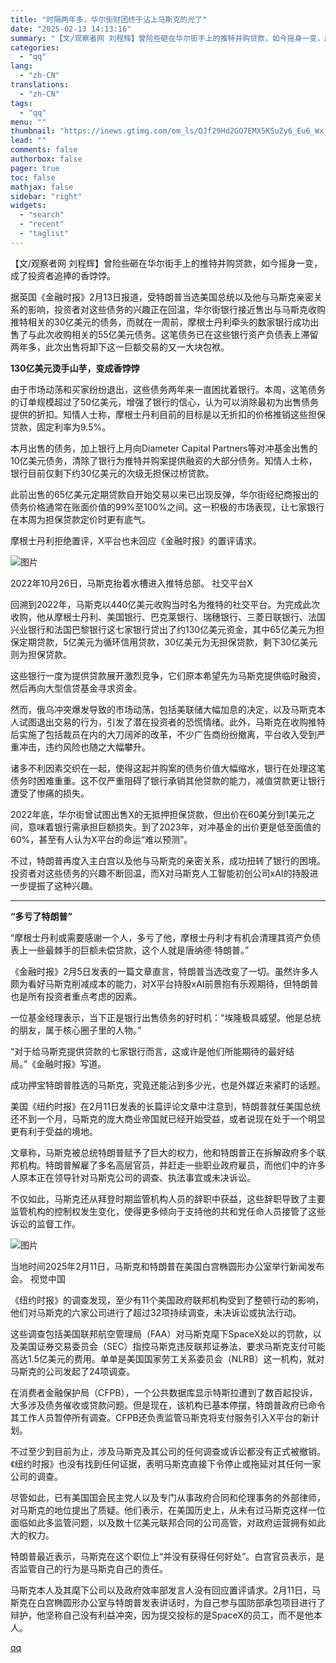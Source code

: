 ```yaml
---
title: "时隔两年多，华尔街财团终于沾上马斯克的光了"
date: "2025-02-13 14:13:16"
summary: "【文/观察者网 刘程辉】曾险些砸在华尔街手上的推特并购贷款，如今摇身一变，成了投资者追捧的香饽饽。..."
categories:
  - "qq"
lang:
  - "zh-CN"
translations:
  - "zh-CN"
tags:
  - "qq"
menu: ""
thumbnail: "https://inews.gtimg.com/om_ls/OJf29Hd2GO7EMX5KSuZy6_Eu6_Wx_ujmtTW_4ddHpkUMYAA_640360/0"
lead: ""
comments: false
authorbox: false
pager: true
toc: false
mathjax: false
sidebar: "right"
widgets:
  - "search"
  - "recent"
  - "taglist"
---
```


【文/观察者网 刘程辉】曾险些砸在华尔街手上的推特并购贷款，如今摇身一变，成了投资者追捧的香饽饽。

据英国《金融时报》2月13日报道，受特朗普当选美国总统以及他与马斯克亲密关系的影响，投资者对这些债务的兴趣正在回温，华尔街银行接近售出与马斯克收购推特相关的30亿美元的债务，而就在一周前，摩根士丹利牵头的数家银行成功出售了与此次收购相关的55亿美元债务。这笔债务已在这些银行资产负债表上滞留两年多，此次出售将卸下这一巨额交易的又一大块包袱。

**130亿美元烫手山芋，变成香饽饽**

由于市场动荡和买家纷纷退出，这些债务两年来一直困扰着银行。本周，这笔债务的订单规模超过了50亿美元，增强了银行的信心，认为可以消除最初为出售债务提供的折扣。知情人士称，摩根士丹利目前的目标是以无折扣的价格推销这些担保贷款，固定利率为9.5%。

本月出售的债务，加上银行上月向Diameter Capital Partners等对冲基金出售的10亿美元债务，清除了银行为推特并购案提供融资的大部分债务。知情人士称，银行目前仅剩下约30亿美元的次级无担保过桥贷款。

此前出售的65亿美元定期贷款自开始交易以来已出现反弹，华尔街经纪商报出的债务价格通常在账面价值的99%至100%之间。这一积极的市场表现，让七家银行在本周为担保贷款定价时更有底气。

摩根士丹利拒绝置评，X平台也未回应《金融时报》的置评请求。

![图片](https://inews.gtimg.com/om_bt/O2PF5ao02SL3-d9SQJehcrgKOU_hwAPHXwBVOApxJQkrIAA/641)

2022年10月26日，马斯克抬着水槽进入推特总部。 社交平台X

回溯到2022年，马斯克以440亿美元收购当时名为推特的社交平台。为完成此次收购，他从摩根士丹利、美国银行、巴克莱银行、瑞穗银行、三菱日联银行、法国兴业银行和法国巴黎银行这七家银行贷出了约130亿美元资金，其中65亿美元为担保定期贷款，5亿美元为循环信用贷款，30亿美元为无担保贷款，剩下30亿美元则为担保贷款。

这些银行一度为提供贷款展开激烈竞争，它们原本希望先为马斯克提供临时融资，然后再向大型信贷基金寻求资金。

然而，俄乌冲突爆发导致的市场动荡，包括美联储大幅加息的决定，以及马斯克本人试图退出交易的行为，引发了潜在投资者的恐慌情绪。此外，马斯克在收购推特后实施了包括裁员在内的大刀阔斧的改革，不少广告商纷纷撤离，平台收入受到严重冲击，违约风险也随之大幅攀升。

诸多不利因素交织在一起，使得这起并购案的债务价值大幅缩水，银行在处理这笔债务时困难重重。这不仅严重阻碍了银行承销其他贷款的能力，减值贷款更让银行遭受了惨痛的损失。

2022年底，华尔街曾试图出售X的无抵押担保贷款，但出价在60美分到1美元之间，意味着银行需承担巨额损失。到了2023年，对冲基金的出价更是低至面值的60%，甚至有人认为X平台的命运“难以预测”。

不过，特朗普再度入主白宫以及他与马斯克的亲密关系，成功扭转了银行的困境。投资者对这些债务的兴趣不断回温，而X对马斯克人工智能初创公司xAI的持股进一步提振了这种兴趣。

---

**“多亏了特朗普”**

“摩根士丹利或需要感谢一个人，多亏了他，摩根士丹利才有机会清理其资产负债表上一些最棘手的巨额未偿贷款，这个人就是唐纳德·特朗普。”

《金融时报》2月5日发表的一篇文章直言，特朗普当选改变了一切。虽然许多人颇为看好马斯克削减成本的能力，对X平台持股xAI前景抱有乐观期待，但特朗普也是所有投资者重点考虑的因素。

一位基金经理表示，当下正是银行出售债务的好时机：“埃隆极具威望。他是总统的朋友，属于核心圈子里的人物。”

“对于给马斯克提供贷款的七家银行而言，这或许是他们所能期待的最好结局。”《金融时报》写道。

成功押宝特朗普胜选的马斯克，究竟还能沾到多少光，也是外媒近来紧盯的话题。

美国《纽约时报》在2月11日发表的长篇评论文章中注意到，特朗普就任美国总统还不到一个月，马斯克的庞大商业帝国就已经开始受益，或者说现在处于一个明显更有利于受益的境地。

文章称，马斯克被总统特朗普赋予了巨大的权力，他和特朗普正在拆解政府多个联邦机构。特朗普解雇了多名高层官员，并赶走一些职业政府雇员，而他们中的许多人原本正在领导针对马斯克公司的调查、执法事宜或未决诉讼。

不仅如此，马斯克还从拜登时期监管机构人员的辞职中获益，这些辞职导致了主要监管机构的控制权发生变化，使得更多倾向于支持他的共和党任命人员接管了这些诉讼的监督工作。

![图片](https://inews.gtimg.com/om_bt/OJN4iFs3mOvzNCcNT6uHsn-oezft4uJcPgY8O4ZfJfTHEAA/641)

当地时间2025年2月11日，马斯克和特朗普在美国白宫椭圆形办公室举行新闻发布会。 视觉中国

《纽约时报》的调查发现，至少有11个美国政府联邦机构受到了整顿行动的影响，他们对马斯克的六家公司进行了超过32项持续调查，未决诉讼或执法行动。

这些调查包括美国联邦航空管理局（FAA）对马斯克麾下SpaceX处以的罚款，以及美国证券交易委员会（SEC）指控马斯克违反联邦证券法，要求马斯克支付可能高达1.5亿美元的费用。单单是美国国家劳工关系委员会（NLRB）这一机构，就对马斯克的公司发起了24项调查。

在消费者金融保护局（CFPB），一个公共数据库显示特斯拉遭到了数百起投诉，大多涉及债务催收或贷款问题。但是现在，该机构已基本停摆，特朗普政府已命令其工作人员暂停所有调查。CFPB还负责监管马斯克将支付服务引入X平台的新计划。

不过至少到目前为止，涉及马斯克及其公司的任何调查或诉讼都没有正式被撤销。《纽约时报》也没有找到任何证据，表明马斯克直接下令停止或拖延对其任何一家公司的调查。

尽管如此，已有美国国会民主党人以及专门从事政府合同和伦理事务的外部律师，对马斯克的地位提出了质疑。他们表示，在美国历史上，从未有过马斯克这样一位面临如此多监管问题，以及数十亿美元联邦合同的公司高管，对政府运营拥有如此大的权力。

特朗普最近表示，马斯克在这个职位上“并没有获得任何好处”。白宫官员表示，是否监管自己的行为是马斯克自己的责任。

马斯克本人及其麾下公司以及政府效率部发言人没有回应置评请求。2月11日，马斯克在白宫椭圆形办公室与特朗普发表讲话时，为自己参与国防部承包项目进行了辩护，他坚称自己没有利益冲突，因为提交投标的是SpaceX的员工，而不是他本人。

[qq](https://new.qq.com/rain/a/20250213A04K6S00)
